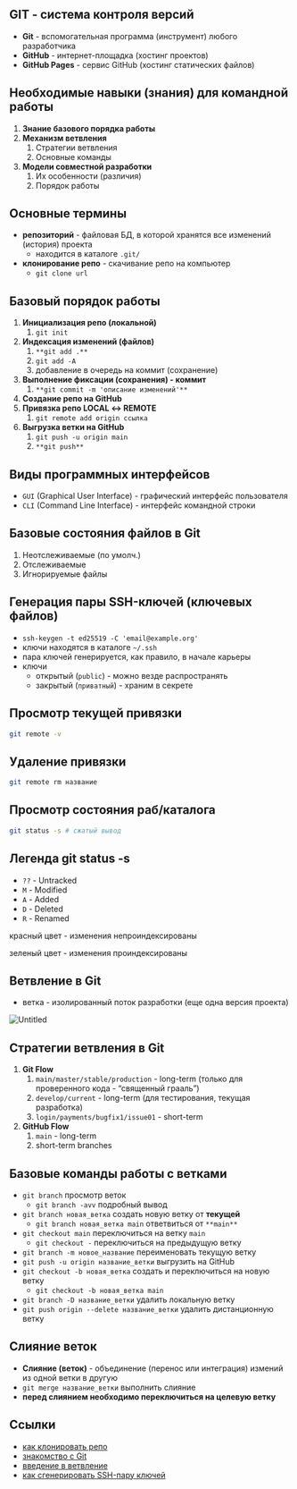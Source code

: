 ## GIT - система контроля версий

- **Git** - вспомогательная программа (инструмент) любого разработчика
- **GitHub** - интернет-площадка (хостинг проектов)
- **GitHub Pages** - сервис GitHub (хостинг статических файлов)

## Необходимые навыки (знания) для командной работы

1. **Знание базового порядка работы**
2. **Механизм ветвления**
    1. Стратегии ветвления
    2. Основные команды
3. **Модели совместной разработки**
    1. Их особенности (различия)
    2. Порядок работы

## Основные термины

- **репозиторий** - файловая БД, в которой хранятся все изменений (история) проекта
    - находится в каталоге `.git/`
- **клонирование репо** - скачивание репо на компьютер
    - `git clone url`

## Базовый порядок работы

1. **Инициализация репо (локальной)**
    1. `git init`
2. **Индексация изменений (файлов)**
    1. `**git add .**`
    2. `git add -A`
    3. добавление в очередь на коммит (сохранение)
3. **Выполнение фиксации (сохранения) - коммит**
    1. `**git commit -m 'описание изменений'**`
4. **Создание репо на GitHub**
5. **Привязка репо LOCAL ↔ REMOTE**
    1. `git remote add origin ссылка`
6. **Выгрузка ветки на GitHub**
    1. `git push -u origin main`
    2. `**git push**`

## Виды программных интерфейсов

- `GUI` (Graphical User Interface) - графический интерфейс пользователя
- `CLI` (Command Line Interface) - интерфейс командной строки

## Базовые состояния файлов в Git

1. Неотслеживаемые (по умолч.)
2. Отслеживаемые
3. Игнорируемые файлы

## Генерация пары SSH-ключей (ключевых файлов)

- `ssh-keygen -t ed25519 -C 'email@example.org'`
- ключи находятся в каталоге `~/.ssh`
- пара ключей генерируется, как правило, в начале карьеры
- ключи
    - открытый (`public`) - можно везде распространять
    - закрытый (`приватный`) - храним в секрете

## Просмотр текущей привязки

```bash
git remote -v
```

## Удаление привязки

```bash
git remote rm название
```

## Просмотр состояния раб/каталога

```bash
git status -s # сжатый вывод
```

## Легенда git status -s

- `??` - Untracked
- `M` - Modified
- `A` - Added
- `D` - Deleted
- `R` - Renamed

красный цвет - изменения непроиндексированы

зеленый цвет - изменения проиндексированы

## Ветвление в Git

- ветка - изолированный поток разработки (еще одна версия проекта)

![Untitled](https://prod-files-secure.s3.us-west-2.amazonaws.com/95d3eea4-bdd9-4866-805a-55b03d066b78/139f4b42-dc01-42f3-a948-599ded416ae5/Untitled.png)

## Стратегии ветвления в Git

1. **Git Flow**
    1. `main/master/stable/production` - long-term (только для проверенного кода - “священный грааль”)
    2. `develop/current` - long-term (для тестирования, текущая разработка)
    3. `login/payments/bugfix1/issue01` - short-term
2. **GitHub Flow**
    1. `main` - long-term
    2. short-term branches

## Базовые команды работы с ветками

- `git branch` просмотр веток
    - `git branch -avv` подробный вывод
- `git branch новая_ветка` создать новую ветку от **текущей**
    - `git branch новая_ветка main` ответвиться от `**main**`
- `git checkout main` переключиться на ветку `main`
    - `git checkout -` переключиться на предыдущую ветку
- `git branch -m новое_название` переименовать текущую ветку
- `git push -u origin название_ветки` выгрузить на GitHub
- `git checkout -b новая_ветка` создать и переключиться на новую ветку
    - `git checkout -b новая_ветка main`
- `git branch -D название_ветки`  удалить локальную ветку
- `git push origin --delete название_ветки` удалить дистанционную ветку

## Слияние веток

- **Слияние (веток)** - объединение (перенос или интеграция) измений из одной ветки в другую
- `git merge название_ветки` выполнить слияние
- **перед слиянием необходимо переключиться на целевую ветку**

## Ссылки

- [как клонировать репо](https://learn.microsoft.com/ru-ru/azure/developer/javascript/how-to/with-visual-studio-code/clone-github-repository?tabs=create-repo-command-palette%2Cinitialize-repo-activity-bar%2Ccreate-branch-command-palette%2Ccommit-changes-command-palette%2Cpush-command-palette)
- [знакомство с Git](https://git-scm.com/book/ru/v2/%D0%92%D0%B2%D0%B5%D0%B4%D0%B5%D0%BD%D0%B8%D0%B5-%D0%A7%D1%82%D0%BE-%D1%82%D0%B0%D0%BA%D0%BE%D0%B5-Git%3F)
- [введение в ветвление](https://git-scm.com/book/ru/v2/%D0%92%D0%B5%D1%82%D0%B2%D0%BB%D0%B5%D0%BD%D0%B8%D0%B5-%D0%B2-Git-%D0%9E%D1%81%D0%BD%D0%BE%D0%B2%D1%8B-%D0%B2%D0%B5%D1%82%D0%B2%D0%BB%D0%B5%D0%BD%D0%B8%D1%8F-%D0%B8-%D1%81%D0%BB%D0%B8%D1%8F%D0%BD%D0%B8%D1%8F)
- [как сгенерировать SSH-пару ключей](https://docs.github.com/en/authentication/connecting-to-github-with-ssh/generating-a-new-ssh-key-and-adding-it-to-the-ssh-agent)